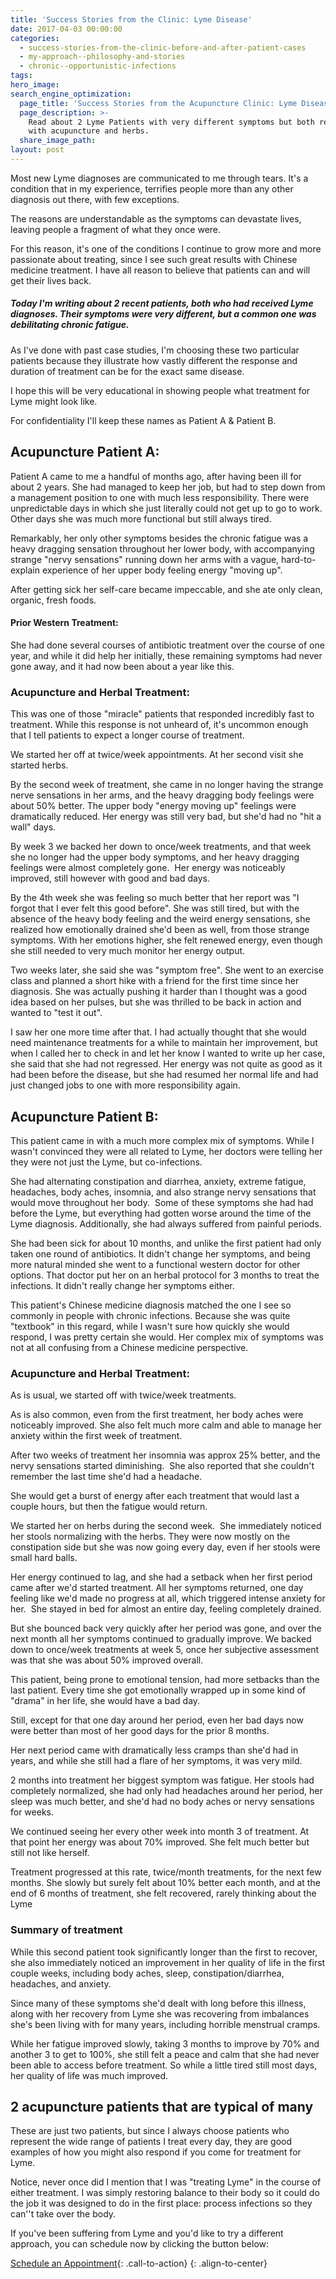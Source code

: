 ```yaml
---
title: 'Success Stories from the Clinic: Lyme Disease'
date: 2017-04-03 00:00:00
categories:
  - success-stories-from-the-clinic-before-and-after-patient-cases
  - my-approach--philosophy-and-stories
  - chronic--opportunistic-infections
tags:
hero_image:
search_engine_optimization:
  page_title: 'Success Stories from the Acupuncture Clinic: Lyme Disease'
  page_description: >-
    Read about 2 Lyme Patients with very different symptoms but both recovered
    with acupuncture and herbs.
  share_image_path:
layout: post
---
```


Most new Lyme diagnoses are communicated to me through tears. It's a condition that in my experience, terrifies people more than any other diagnosis out there, with few exceptions.

The reasons are understandable as the symptoms can devastate lives, leaving people a fragment of what they once were.

For this reason, it's one of the conditions I continue to grow more and more passionate about treating, since I see such great results with Chinese medicine treatment. I have all reason to believe that patients can and will get their lives back.

##### Today I'm writing about 2 recent patients, both who had received Lyme diagnoses. Their symptoms were very different, but a common one was debilitating chronic fatigue.

As I've done with past case studies, I'm choosing these two particular patients because they illustrate how vastly different the response and duration of treatment can be for the exact same disease.

I hope this will be very educational in showing people what treatment for Lyme might look like.

For confidentiality I'll keep these names as Patient A & Patient B.

## Acupuncture Patient A:

Patient A came to me a handful of months ago, after having been ill for about 2 years. She had managed to keep her job, but had to step down from a management position to one with much less responsibility. There were unpredictable days in which she just literally could not get up to go to work. Other days she was much more functional but still always tired.

Remarkably, her only other symptoms besides the chronic fatigue was a heavy dragging sensation throughout her lower body, with accompanying strange "nervy sensations" running down her arms with a vague, hard-to-explain experience of her upper body feeling energy "moving up".

After getting sick her self-care became impeccable, and she ate only clean, organic, fresh foods.

#### Prior Western Treatment:

She had done several courses of antibiotic treatment over the course of one year, and while it did help her initially, these remaining symptoms had never gone away, and it had now been about a year like this.

### Acupuncture and Herbal Treatment:

This was one of those "miracle" patients that responded incredibly fast to treatment. While this response is not unheard of, it's uncommon enough that I tell patients to expect a longer course of treatment.

We started her off at twice/week appointments. At her second visit she started herbs.

By the second week of treatment, she came in no longer having the strange nerve sensations in her arms, and the heavy dragging body feelings were about 50% better. The upper body "energy moving up" feelings were dramatically reduced. Her energy was still very bad, but she'd had no "hit a wall" days.

By week 3 we backed her down to once/week treatments, and that week she no longer had the upper body symptoms, and her heavy dragging feelings were almost completely gone.  Her energy was noticeably improved, still however with good and bad days.

By the 4th week she was feeling so much better that her report was "I forgot that I ever felt this good before". She was still tired, but with the absence of the heavy body feeling and the weird energy sensations, she realized how emotionally drained she'd been as well, from those strange symptoms. With her emotions higher, she felt renewed energy, even though she still needed to very much monitor her energy output.

Two weeks later, she said she was "symptom free". She went to an exercise class and planned a short hike with a friend for the first time since her diagnosis. She was actually pushing it harder than I thought was a good idea based on her pulses, but she was thrilled to be back in action and wanted to "test it out".

I saw her one more time after that. I had actually thought that she would need maintenance treatments for a while to maintain her improvement, but when I called her to check in and let her know I wanted to write up her case, she said that she had not regressed. Her energy was not quite as good as it had been before the disease, but she had resumed her normal life and had just changed jobs to one with more responsibility again.

## Acupuncture Patient B:

This patient came in with a much more complex mix of symptoms. While I wasn't convinced they were all related to Lyme, her doctors were telling her they were not just the Lyme, but co-infections.

She had alternating constipation and diarrhea, anxiety, extreme fatigue, headaches, body aches, insomnia, and also strange nervy sensations that would move throughout her body.  Some of these symptoms she had had before the Lyme, but everything had gotten worse around the time of the Lyme diagnosis. Additionally, she had always suffered from painful periods.

She had been sick for about 10 months, and unlike the first patient had only taken one round of antibiotics. It didn't change her symptoms, and being more natural minded she went to a functional western doctor for other options. That doctor put her on an herbal protocol for 3 months to treat the infections. It didn't really change her symptoms either.

This patient's Chinese medicine diagnosis matched the one I see so commonly in people with chronic infections. Because she was quite "textbook" in this regard, while I wasn't sure how quickly she would respond, I was pretty certain she would. Her complex mix of symptoms was not at all confusing from a Chinese medicine perspective.

### Acupuncture and Herbal Treatment:

As is usual, we started off with twice/week treatments.

As is also common, even from the first treatment, her body aches were noticeably improved. She also felt much more calm and able to manage her anxiety within the first week of treatment.

After two weeks of treatment her insomnia was approx 25% better, and the nervy sensations started diminishing.  She also reported that she couldn't remember the last time she'd had a headache.

She would get a burst of energy after each treatment that would last a couple hours, but then the fatigue would return.

We started her on herbs during the second week.  She immediately noticed her stools normalizing with the herbs. They were now mostly on the constipation side but she was now going every day, even if her stools were small hard balls.

Her energy continued to lag, and she had a setback when her first period came after we'd started treatment. All her symptoms returned, one day feeling like we'd made no progress at all, which triggered intense anxiety for her.  She stayed in bed for almost an entire day, feeling completely drained.

But she bounced back very quickly after her period was gone, and over the next month all her symptoms continued to gradually improve. We backed down to once/week treatments at week 5, once her subjective assessment was that she was about 50% improved overall.

This patient, being prone to emotional tension, had more setbacks than the last patient. Every time she got emotionally wrapped up in some kind of "drama" in her life, she would have a bad day. 

Still, except for that one day around her period, even her bad days now were better than most of her good days for the prior 8 months.

Her next period came with dramatically less cramps than she'd had in years, and while she still had a flare of her symptoms, it was very mild.

2 months into treatment her biggest symptom was fatigue. Her stools had completely normalized, she had only had headaches around her period, her sleep was much better, and she'd had no body aches or nervy sensations for weeks.

We continued seeing her every other week into month 3 of treatment. At that point her energy was about 70% improved. She felt much better but still not like herself.

Treatment progressed at this rate, twice/month treatments, for the next few months. She slowly but surely felt about 10% better each month, and at the end of 6 months of treatment, she felt recovered, rarely thinking about the Lyme

### Summary of treatment

While this second patient took significantly longer than the first to recover, she also immediately noticed an improvement in her quality of life in the first couple weeks, including body aches, sleep, constipation/diarrhea, headaches, and anxiety. 

Since many of these symptoms she'd dealt with long before this illness, along with her recovery from Lyme she was recovering from imbalances she's been living with for many years, including horrible menstrual cramps.

While her fatigue improved slowly, taking 3 months to improve by 70% and another 3 to get to 100%, she still felt a peace and calm that she had never been able to access before treatment. So while a little tired still most days, her quality of life was much improved.

## 2 acupuncture patients that are typical of many

These are just two patients, but since I always choose patients who represent the wide range of patients I treat every day, they are good examples of how you might also respond if you come for treatment for Lyme.

Notice, never once did I mention that I was "treating Lyme" in the course of either treatment. I was simply restoring balance to their body so it could do the job it was designed to do in the first place: process infections so they can''t take over the body.

If you've been suffering from Lyme and you'd like to try a different approach, you can schedule now by clicking the button below:

[Schedule an Appointment](/make-an-appointment/){: .call-to-action}
{: .align-to-center}